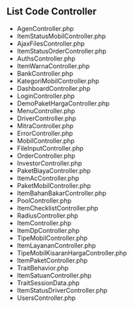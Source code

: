 ## List Code Controller
* AgenController.php
* ItemStatusMobilController.php
* AjaxFilesController.php
* ItemStatusOrderController.php
* AuthsController.php
* ItemWarnaController.php
* BankController.php
* KategoriMobilController.php
* DashboardController.php
* LoginController.php
* DemoPaketHargaController.php
* MenuController.php
* DriverController.php
* MitraController.php
* ErrorController.php
* MobilController.php
* FileInputController.php
* OrderController.php
* InvestorController.php
* PaketBiayaController.php
* ItemAcController.php
* PaketMobilController.php
* ItemBahanBakarController.php
* PoolController.php
* ItemChecklistController.php     
* RadiusController.php
* ItemController.php
* ItemDpController.php
* TipeMobilController.php
* ItemLayananController.php
* TipeMobilKisaranHargaController.php
* ItemPaketController.php
* TraitBehavior.php
* ItemSatuanController.php
* TraitSessionData.php
* ItemStatusDriverController.php
* UsersController.php